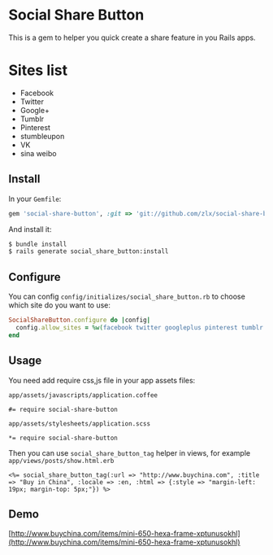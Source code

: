 # Social Share Button

This is a gem to helper you quick create a share feature in you Rails apps.

# Sites list

* Facebook
* Twitter
* Google+
* Tumblr
* Pinterest
* stumbleupon
* VK
* sina weibo

## Install

In your `Gemfile`:

```ruby
gem 'social-share-button', :git => 'git://github.com/zlx/social-share-button.git'
```

And install it:

```bash
$ bundle install
$ rails generate social_share_button:install
```

## Configure

You can config `config/initializes/social_share_button.rb` to choose which site do you want to use:

```ruby
SocialShareButton.configure do |config|
  config.allow_sites = %w(facebook twitter googleplus pinterest tumblr stumbleupon vk weibo)
end
```

## Usage

You need add require css,js file in your app assets files:

`app/assets/javascripts/application.coffee`

```
#= require social-share-button
```

`app/assets/stylesheets/application.scss`

```
*= require social-share-button
```

Then you can use `social_share_button_tag` helper in views, for example `app/views/posts/show.html.erb`

```erb
<%= social_share_button_tag(:url => "http://www.buychina.com", :title => "Buy in China", :locale => :en, :html => {:style => "margin-left: 19px; margin-top: 5px;"}) %>
```

## Demo

[http://www.buychina.com/items/mini-650-hexa-frame-xptunusokhl](http://www.buychina.com/items/mini-650-hexa-frame-xptunusokhl)
